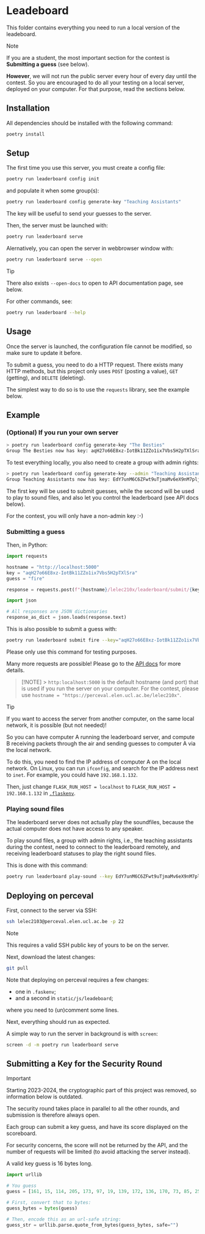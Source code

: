 # Leadeboard

This folder contains everything you need to run a local version of the leadeboard.

> [!NOTE]
> If you are a student,
> the most important section for the contest is **Submitting a guess**
> (see below).
>
> **However**, we will not run the public server every hour
> of every day until the contest. So you are encouraged
> to do all your testing on a local server, deployed on
> your computer. For that purpose, read the sections
> below.

## Installation

All dependencies should be installed with the following command:

```bash
poetry install
```

## Setup

The first time you use this server, you must create a config file:

```bash
poetry run leaderboard config init
```

and populate it when some group(s):

```bash
poetry run leaderboard config generate-key "Teaching Assistants"
```

The key will be useful to send your guesses to the server.

Then, the server must be launched with:

```bash
poetry run leaderboard serve
```

Alernatively, you can open the server in webbrowser window with:

```bash
poetry run leaderboard serve --open
```

> [!TIP]
> There also exists `--open-docs` to open to
> API documentation page, see below.

For other commands, see:

```bash
poetry run leaderboard --help
```

## Usage

Once the server is launched, the configuration file cannot be modified,
so make sure to update it before.

To submit a guess, you need to do a HTTP request.
There exists many HTTP methods,
but this project only uses `POST` (posting a value),
`GET` (getting), and `DELETE` (deleting).

The simplest way to do so is to use the `requests` library, see the example below.

## Example

### (Optional) If you run your own server

```bash
> poetry run leaderboard config generate-key "The Besties"
Group The Besties now has key: aqH27o66E8xz-IotBk11ZZo1ix7Vbs5H2pTXlSra
```

To test everything locally, you also need to create a group with admin rights:

```bash
> poetry run leaderboard config generate-key --admin "Teaching Assistants"
Group Teaching Assistants now has key: EdY7unM6C6ZFwt9uTjmaMv6eX9nM7pljGADmcudJ
```

The first key will be used to submit guesses, while the second will
be used to play to sound files, and also let you control the leaderboard
(see API docs below).

For the contest, you will only have a non-admin key :-)

### Submitting a guess

Then, in Python:

```python
import requests

hostname = "http://localhost:5000"
key = "aqH27o66E8xz-IotBk11ZZo1ix7Vbs5H2pTXlSra"
guess = "fire"

response = requests.post(f"{hostname}/lelec210x/leaderboard/submit/{key}/{guess}")

import json

# All responses are JSON dictionaries
response_as_dict = json.loads(response.text)
```

This is also possible to submit a guess with:

```bash
poetry run leaderboard submit fire --key="aqH27o66E8xz-IotBk11ZZo1ix7Vbs5H2pTXlSra"
```

Please only use this command for testing purposes.

Many more requests are possible!
Please go to the
[API docs](http:localhost:5000/lelec210x/leaderboard/doc/)
for more details.

> [!NOTE] > `http:localhost:5000` is the default hostname (and port)
> that is used if you run the server on your computer.
> For the contest, please use
> `hostname = "https://perceval.elen.ucl.ac.be/lelec210x"`.

> [!TIP]
> If you want to access the server from another computer, on the
> same local network, it is possible (but not needed)!
>
> So you can have computer A running the leaderboard server,
> and compute B receiving packets through the air and sending
> guesses to computer A via the local network.
>
> To do this, you need to find the IP address of computer A
> on the local network. On Linux, you can run `ifconfig`,
> and search for the IP address next to `inet`.
> For example, you could have `192.168.1.132`.
>
> Then, just change `FLASK_RUN_HOST = localhost` to
> `FLASK_RUN_HOST = 192.168.1.132` in
> [`.flaskenv`](.flaskenv).

### Playing sound files

The leaderboard server does not actually play the soundfiles,
because the actual computer does not have access to any speaker.

To play sound files, a group with admin rights, i.e., the teaching
assistants during the contest, need to connect to the leaderboard remotely,
and receiving leaderboard statuses to play the right sound files.

This is done with this command:

```bash
poetry run leaderboard play-sound --key EdY7unM6C6ZFwt9uTjmaMv6eX9nM7pljGADmcudJ
```

## Deploying on perceval

First, connect to the server via SSH:

```bash
ssh lelec2103@perceval.elen.ucl.ac.be -p 22
```

> [!NOTE]
> This requires a valid SSH public key of yours to be on the server.

Next, download the latest changes:

```bash
git pull
```

Note that deploying on perceval requires a few changes:

- one in `.faskenv`;
- and a second in `static/js/leadeboard`;

where you need to (un)comment some lines.

Next, everything should run as expected.

A simple way to run the server in background is with `screen`:

```bash
screen -d -m poetry run leaderboard serve
```

## Submitting a Key for the Security Round

> [!IMPORTANT]
> Starting 2023-2024, the cryptographic part of this project
> was removed, so information below is outdated.

The security round takes place in parallel to all the other rounds,
and submission is therefore always open.

Each group can submit a key guess, and have its score displayed on the scoreboard.

For security concerns, the score will not be returned by the API, and the number
of requests will be limited (to avoid attacking the server instead).

A valid key guess is 16 bytes long.

```python
import urllib

# You guess
guess = [161, 15, 114, 205, 173, 97, 19, 139, 172, 136, 170, 73, 85, 252, 63, 133]

# First, convert that to bytes:
guess_bytes = bytes(guess)

# Then, encode this as an url-safe string:
guess_str = urllib.parse.quote_from_bytes(guess_bytes, safe="")
```
